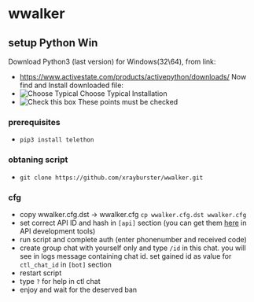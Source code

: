 # wwalker

## setup Python Win
Download Python3 (last version) for Windows(32\64), from link:
* https://www.activestate.com/products/activepython/downloads/
Now find and Install downloaded file:
* ![Choose Typical](https://github.com/wwfix/wwalker/blob/master/PythonTypical.png)
  Choose Typical Installation
* ![Check this box](https://github.com/wwfix/wwalker/blob/master/PythonChecked.png)
  These points must be checked


### prerequisites
* `pip3 install telethon`

### obtaning script
*  `git clone https://github.com/xrayburster/wwalker.git`

### cfg
*  copу wwalker.cfg.dst -> wwalker.cfg `cp wwalker.cfg.dst wwalker.cfg`
* set correct API ID and hash in `[api]` section (you can get them [here](https://my.telegram.org) in API development tools)
* run script and complete auth (enter phonenumber and received code)
* create group chat with yourself only and type `/id` in this chat.
  you will see in logs message containing chat id. set gained id as value for `ctl_chat_id` in `[bot]` section
* restart script
* type `?` for help in ctl chat
* enjoy and wait for the deserved ban
